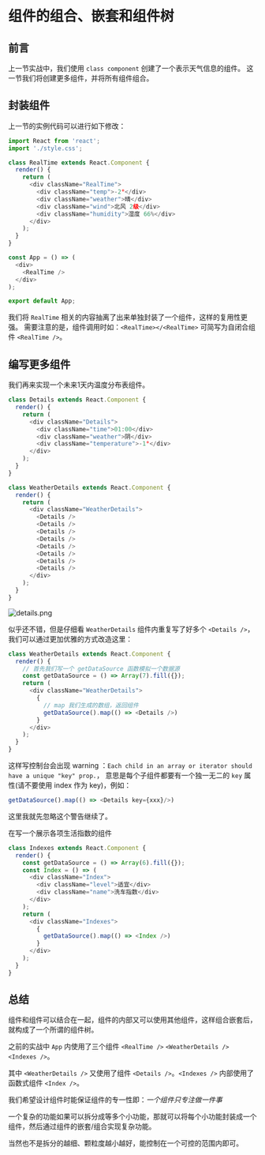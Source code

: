 # 组件的组合、嵌套和组件树

## 前言

上一节实战中，我们使用 `class component` 创建了一个表示天气信息的组件。
这一节我们将创建更多组件，并将所有组件组合。

## 封装组件

上一节的实例代码可以进行如下修改：
```js
import React from 'react';
import './style.css';

class RealTime extends React.Component {
  render() {
    return (
      <div className="RealTime">
        <div className="temp">-2°</div>
        <div className="weather">晴</div>
        <div className="wind">北风 2级</div>
        <div className="humidity">湿度 66%</div>
      </div>
    );
  }
}

const App = () => (
  <div>
    <RealTime />
  </div>
);

export default App;
```
我们将 `RealTime` 相关的内容抽离了出来单独封装了一个组件，这样的复用性更强。
需要注意的是，组件调用时如：`<RealTime></<RealTime>` 可简写为自闭合组件 `<RealTime />`。

## 编写更多组件

我们再来实现一个未来1天内温度分布表组件。
```js
class Details extends React.Component {
  render() {
    return (
      <div className="Details">
        <div className="time">01:00</div>
        <div className="weather">阴</div>
        <div className="temperature">-1°</div>
      </div>
    );
  }
}

class WeatherDetails extends React.Component {
  render() {
    return (
      <div className="WeatherDetails">
        <Details />
        <Details />
        <Details />
        <Details />
        <Details />
        <Details />
        <Details />
        <Details />
      </div>
    );
  }
}
```

![details.png](https://i.loli.net/2018/12/13/5c1270293efa2.png)

似乎还不错，但是仔细看 `WeatherDetails` 组件内重复写了好多个 `<Details />`，我们可以通过更加优雅的方式改造这里：
```js
class WeatherDetails extends React.Component {
  render() {
    // 首先我们写一个 getDataSource 函数模拟一个数据源
    const getDataSource = () => Array(7).fill({});
    return (
      <div className="WeatherDetails">
        {
          // map 我们生成的数组，返回组件
          getDataSource().map(() => <Details />)
        }
      </div>
    );
  }
}
```
这样写控制台会出现 warning ：`Each child in an array or iterator should have a unique "key" prop.`，
意思是每个子组件都要有一个独一无二的 `key` 属性(请不要使用 index 作为 key)，例如：
```js
getDataSource().map(() => <Details key={xxx}/>)
```
这里我就先忽略这个警告继续了。

在写一个展示各项生活指数的组件
```js
class Indexes extends React.Component {
  render() {
    const getDataSource = () => Array(6).fill({});
    const Index = () => (
      <div className="Index">
        <div className="level">适宜</div>
        <div className="name">洗车指数</div>
      </div>
    );
    return (
      <div className="Indexes">
        {
          getDataSource().map(() => <Index />)
        }
      </div>
    );
  }
}
```

## 总结

组件和组件可以结合在一起，组件的内部又可以使用其他组件，这样组合嵌套后，就构成了一个所谓的组件树。

之前的实战中 `App` 内使用了三个组件 `<RealTime />` `<WeatherDetails />` `<Indexes />`。

其中 `<WeatherDetails />` 又使用了组件 `<Details />`。`<Indexes />` 内部使用了函数式组件 `<Index />`。

我们希望设计组件时能保证组件的专一性即：*一个组件只专注做一件事*

一个复杂的功能如果可以拆分成等多个小功能，那就可以将每个小功能封装成一个组件，然后通过组件的嵌套/组合实现复杂功能。

当然也不是拆分的越细、颗粒度越小越好，能控制在一个可控的范围内即可。